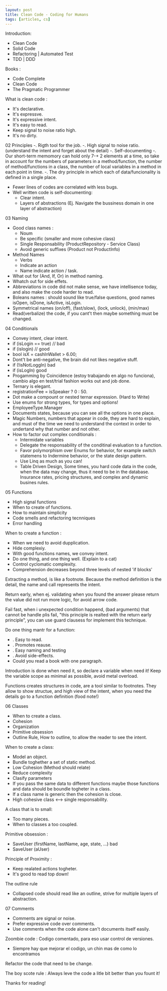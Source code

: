 ```yaml
---
layout: post
title: Clean Code - Coding for Humans
tags: [articles, cs]
---
```


Introduction:
 - Clean Code
 - Solid Code
 - Refactoring | Automated Test
 - TDD | DDD

<!--more-->

Books :
 - Code Complete
 - Clean Code
 - The Pragmatic Programmer

What is clean code :
  - It's declarative.
  - It's expressve.
  - It's expressive intent.
  - It's easy to read.
  - Keep signal to noise ratio high.
  - It's no dirty.

02 Principles
 -. Rigth tool for the job.
 -. High signal to noise ratio. (understand the intent and forget about the detail)
 -. Self-documenting 
 -. Our short-term memomory can hold only 7-+ 2 elements at a time, so take in account for the numbers of parameters in a method/function, the number of method/functions in a class, the number of local variables in a method in each point in time.
 -. The dry principle in which each of data/funcionality is defined in a single place. 
 - Fewer lines of codes are correlated with less bugs.
 - Well written code is self-documenting:
   * Clear intent.
   * Layers of abstractions (Ej. Navigate the bussiness domain in one layer of abstraction)
 
03 Naming
  - Good class names :
    - Noum
    - Be specific (smaller and more cohesive class)
    - Single Responsability (ProductRepository - Service Class) 
    - Avoid generic suffixes (Product not ProductInfo) 
  - Method Names
    - Verbs
    - Indicate an action
    - Name indicate action / task.
  - What out for (And, If, Or) in method naming.
  - Whatch out for side effets.
  - Abbreviations in code did not make sense, we have intellisence today, and also make the code harder  to read.
  - Boleans names : should sound like true/false questions,
    good names isOpen, isDone, isActive, isLogin.
  - Symmetrical names (on/off), (fast/slow), (lock, unlock), (min/max)
  - Read(verbalize) the code, if you cant't then maybe something must be changed.

04 Conditionals
  - Convey intent,  clear intent.
  - if (isLogin == true) // bad
  - if (islogin) // good
  - bool isX  = cashInWallet > 6.00;
  - Dont't be anti-negative, the brain did not likes negative stuff.
  - if (!isNotLoggIn) bad
  - if (isLogIn) good
  - Progamming by Coincidence (estoy trabajando en algo no funciona), cambio algo en test/trial fashion works out and job done.
  - Ternary is elegant.
  - registrationFee = isSpeaker ? 0 : 50.
  - Dot make  a compount or nested ternar expression. (Hard to Write)
  - Use enums for strong types, for types and options!
  - EmployeeType.Manager
  - Documents states, because you can see all the options in one place.
  - Magic Numbers, numbers that appear in code, they are hard to explain, and must of the time we need to understand the context in order to undertand why that number and not other.
  - How to factor out complex conditionals :
    - Intermidate variables
    - Delegate the responsability of the conditinal evaluation to a function.    
    - Favor polymorphism over Enums for behavior, for example switch statemens to Indermine behavior, or the state design  pattern.
    - Use Linq as much as you can!
    - Table Driven Design, Some times,  you hard code data in the code, when the data may change, thus it need to be in the database. Insurance rates, pricing structures, and complex and dynamic busines rules. 


05 Functions
  - High signal functions
  - When to create of functions.
  - How to maintain simplicity   
  - Code smells and refactoring tecnniques
  - Error handling

When to create a function :
  - When we need to avoid dupplication.
  - Hide complexiy.
  - With good functions names, we convey intent.
  - Do one thing, and one thing well. (Explain to a cat)
  - Control cyclomatic complexity.
  - Comprehension decreases beyond three levels of nested 'if blocks'
 
Extracting a method, is like a footnote.
Because the method definition is the detail, the name and call represents the intent.

Return early, when ej. validating when you found the answer please return the value did not run more logic, for avoid arrow code.


Fail fast, when i unexpected condition happend, (bad arguments) that cannot be handle plis fail, "this principle is realted with the return early principle", you can use guard clausess for implement this technique.

Do one thing mantr for a function:
 - . Easy to read.
 - . Promotes reause.
 - . Easy naming and testing
 - . Avoid side-effects.
 - Could you read a book with one paragraph.

Introduction is done when need it, so declare a variable when need it!
Keep the variable scope as minimal as possible, avoid metal overload.

Functions creates structures in code, are a tool similar to footnotes.
They allow to show structue, and high view of the intent, when you need the details go to a function definition (food note!)

06 Classes
  - When to create a class.
  - Cohesion
  - Organization
  - Primitive obsession
  - Outline Rule, How to outline, to allow the reader to see the intent. 

When to create a class:
  - Model an object.
  - Bundle toghether a set of  static method.
  - Low Cohesion (Method should relate) 
  - Reduce complexity
  - Clasify parameters
  - If you pass the same data to different functions maybe those functions and data should be boundle togheter in a class.
  - If a class name is generic then the cohesion is close.
  - High cohesive class <--> single responsability. 

A class that is to small:
  - Too many pieces.
  - When to classes a too coupled. 

Primitive obsession :
  - SaveUser (firstName, lastName, age, state, ...) bad
  - SaveUser (aUser) 

Principle of Proximity :
  - Keep realated actions togheter.
  - It's good to read top down!

The outline rule
  - Collapsed code should read like an outline, strive for multiple layers of abstraction.


07 Comments
   - Comments are signal or noise.
   - Prefer expressive code over comments.
   - Use comments when the code alone can't documents itself easily.

Zoombie code : Codigo comentado, para eso usar control de versiones.
 - Siempre hay que mejorar el codigo, un chin mas de como lo encontramos


Refactor the code that need to be change.

The boy scote rule : Always leve the code a litle bit better than you fount it!

Thanks for reading!